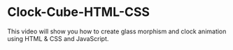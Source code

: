 # Clock-Cube-HTML-CSS
This video will show you how to create glass morphism and clock animation using HTML &amp; CSS and JavaScript.
